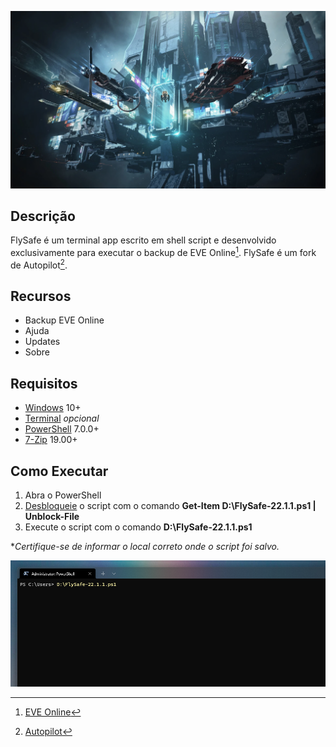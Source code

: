 ![](https://github.com/2uj1m28ohz/flysafe/blob/main/FlySafeScreen.webp)

## Descrição
FlySafe é um terminal app escrito em shell script e desenvolvido exclusivamente para executar o backup de EVE Online[^2]. FlySafe é um fork de Autopilot[^1].

## Recursos
- Backup EVE Online
- Ajuda
- Updates
- Sobre

## Requisitos
- [Windows](https://www.microsoft.com/windows) 10+
- [Terminal](https://www.github.com/microsoft/terminal) *opcional*
- [PowerShell](https://www.github.com/powershell/powershell) 7.0.0+
- [7-Zip](https://www.7-zip.org) 19.00+

## Como Executar
1. Abra o PowerShell
2. [Desbloqueie](https://docs.microsoft.com/pt-br/powershell/module/microsoft.powershell.utility/unblock-file) o script com o comando **Get-Item D:\FlySafe-22.1.1.ps1 | Unblock-File**
3. Execute o script com o comando **D:\FlySafe-22.1.1.ps1**

**Certifique-se de informar o local correto onde o script foi salvo.*

![](https://github.com/2uj1m28ohz/flysafe/blob/main/FlySafeTerminal.png)

[^1]: [Autopilot](https://github.com/2uj1m28ohz/autopilot)
[^2]: [EVE Online](https://www.eveonline.com)
